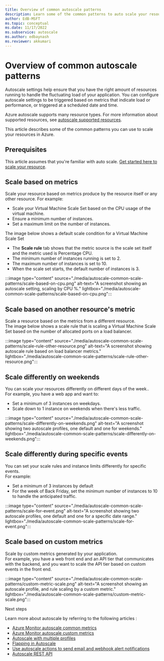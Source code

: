 ```yaml
---
title: Overview of common autoscale patterns
description: Learn some of the common patterns to auto scale your resource in Azure.
author: EdB-MSFT
ms.topic: conceptual
ms.date: 11/17/2022
ms.subservice: autoscale
ms.author: edbaynash
ms.reviewer: akkumari
---
```

# Overview of common autoscale patterns

Autoscale settings help ensure that you have the right amount of resources running to handle the fluctuating load of your application. You can configure autoscale settings to be triggered based on metrics that indicate load or performance, or triggered at a scheduled date and time. 

Azure autoscale supports many resource types. For more information about supported resources, see [autoscale supported resources](./autoscale-overview#supported-services-for-autoscale).

This article describes some of the common patterns you can use to scale your resources in Azure.
## Prerequisites

This article assumes that you're familiar with auto scale. [Get started here to scale your resource](./autoscale-get-started.md). 

## Scale based on metrics

Scale your resource based on metrics produce by the resource itself or any other resource.
For example:
* Scale your Virtual Machine Scale Set based on the CPU usage of the virtual machine.
* Ensure a minimum number of instances.
* Set a maximum limit on the number of instances.  

The image below shows a default scale condition for a Virtual Machine Scale Set
 * The **Scale rule** tab shows that the metric source is the scale set itself and the metric used is Percentage CPU.
 * The minimum number of instances running is set to 2.
 * The maximum number of instances is set to 10.
 * When the scale set starts, the default number of instances is 3.

:::image type="content" source="./media/autoscale-common-scale-patterns/scale-based-on-cpu.png" alt-text="A screenshot showing an autoscale setting, scaling by CPU %." lightbox="./media/autoscale-common-scale-patterns/scale-based-on-cpu.png":::

## Scale based on another resource's metric

Scale a resource based on the metrics from a different resource.  
The image below shows a scale rule that is scaling a Virtual Machine Scale Set based on the number of allocated ports on a load balancer.  

:::image type="content" source="./media/autoscale-common-scale-patterns/scale-rule-other-resource.png" alt-text="A screenshot showing autoscale rule based on load balancer metrics." lightbox="./media/autoscale-common-scale-patterns/scale-rule-other-resource.png":::

## Scale differently on weekends

You can scale your resources differently on different days of the week..  
For example, you have a web app and want to:
- Set a minimum of 3 instances on weekdays.
- Scale down to 1 instance on weekends when there's less traffic.

:::image type="content" source="./media/autoscale-common-scale-patterns/scale-differently-on-weekends.png" alt-text="A screenshot showing two autoscale profiles, one default and one for weekends." lightbox="./media/autoscale-common-scale-patterns/scale-differently-on-weekends.png":::

## Scale differently during specific events

You can set your scale rules and instance limits differently for specific events.  
For example: 
- Set a minimum of 3 instances by default
- For the week of Back Friday, set the minimum number of instances to 10 to handle the anticipated traffic.

:::image type="content" source="./media/autoscale-common-scale-patterns/scale-for-event.png" alt-text="A screenshot showing two autoscale profiles, one default and one for a specific date range." lightbox="./media/autoscale-common-scale-patterns/scale-for-event.png":::

## Scale based on custom metrics
Scale by custom metrics generated by your application.  
For example, you have a web front end and an API tier that communicates with the backend, and you want to scale the API tier based on custom events in the front end.

:::image type="content" source="./media/autoscale-common-scale-patterns/custom-metric-scale.png" alt-text="A screenshot showing an autoscale profile, and rule scaling by a custom metric." lightbox="./media/autoscale-common-scale-patterns/custom-metric-scale.png":::

Next steps

Learn more about autoscale by referring to the following articles :

* [Azure Monitor autoscale common metrics](./autoscale-common-metrics.md)
* [Azure Monitor autoscale custom metrics](./autoscale-custom-metric.md)
* [Autoscale with multiple profiles](./autoscale-multiprofile.md)
* [Flapping in Autoscale](./autoscale-custom-metric.md)
* [Use autoscale actions to send email and webhook alert notifications](./autoscale-webhook-email.md)
* [Autoscale REST API](/rest/api/monitor/autoscalesettings)
